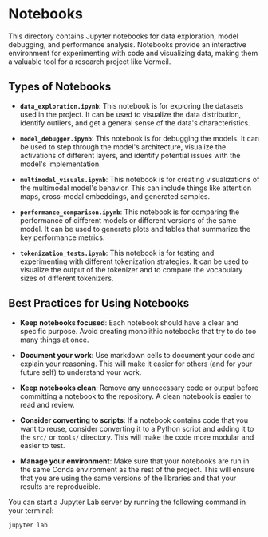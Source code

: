 # Notebooks

This directory contains Jupyter notebooks for data exploration, model debugging, and performance analysis. Notebooks provide an interactive environment for experimenting with code and visualizing data, making them a valuable tool for a research project like Vermeil.

## Types of Notebooks

-   **`data_exploration.ipynb`**: This notebook is for exploring the datasets used in the project. It can be used to visualize the data distribution, identify outliers, and get a general sense of the data's characteristics.

-   **`model_debugger.ipynb`**: This notebook is for debugging the models. It can be used to step through the model's architecture, visualize the activations of different layers, and identify potential issues with the model's implementation.

-   **`multimodal_visuals.ipynb`**: This notebook is for creating visualizations of the multimodal model's behavior. This can include things like attention maps, cross-modal embeddings, and generated samples.

-   **`performance_comparison.ipynb`**: This notebook is for comparing the performance of different models or different versions of the same model. It can be used to generate plots and tables that summarize the key performance metrics.

-   **`tokenization_tests.ipynb`**: This notebook is for testing and experimenting with different tokenization strategies. It can be used to visualize the output of the tokenizer and to compare the vocabulary sizes of different tokenizers.

## Best Practices for Using Notebooks

-   **Keep notebooks focused**: Each notebook should have a clear and specific purpose. Avoid creating monolithic notebooks that try to do too many things at once.

-   **Document your work**: Use markdown cells to document your code and explain your reasoning. This will make it easier for others (and for your future self) to understand your work.

-   **Keep notebooks clean**: Remove any unnecessary code or output before committing a notebook to the repository. A clean notebook is easier to read and review.

-   **Consider converting to scripts**: If a notebook contains code that you want to reuse, consider converting it to a Python script and adding it to the `src/` or `tools/` directory. This will make the code more modular and easier to test.

-   **Manage your environment**: Make sure that your notebooks are run in the same Conda environment as the rest of the project. This will ensure that you are using the same versions of the libraries and that your results are reproducible.

You can start a Jupyter Lab server by running the following command in your terminal:

```bash
jupyter lab
```
